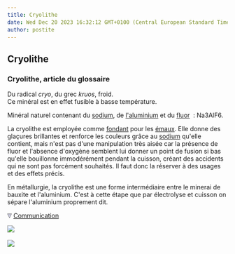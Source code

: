 ```yaml
---
title: Cryolithe
date: Wed Dec 20 2023 16:32:12 GMT+0100 (Central European Standard Time)
author: postite
---
```


## Cryolithe
### Cryolithe, article du glossaire
 Du radical _cryo_, du grec _kruos_, froid.  
Ce minéral est en effet fusible à basse température.

Minéral naturel contenant du [sodium](sodium.html), de [l'aluminium](annexe1.html#al) et du [fluor](annexe1.html#f)  : Na3AlF6.

La cryolithe est employée comme [fondant](fondant.html) pour les [émaux](email.html). Elle donne des glaçures brillantes et renforce les couleurs grâce au [sodium](sodium.html) qu'elle contient, mais n'est pas d'une manipulation très aisée car la présence de fluor et l'absence d'oxygène semblent lui donner un point de fusion si bas qu'elle bouillonne immodérément pendant la cuisson, créant des accidents qui ne sont pas forcément souhaités. Il faut donc la réserver à des usages et des effets précis.

En métallurgie, la cryolithe est une forme intermédiaire entre le minerai de bauxite et l'aluminium. C'est à cette étape que par électrolyse et cuisson on sépare l'aluminium proprement dit.



![](images/flechebas.gif) [Communication](http://www.artrealite.com/annonceurs.htm) 

[![](https://cbonvin.fr/sites/regie.artrealite.com/visuels/campagne1.png)](index-2.html#20131014)

![](https://cbonvin.fr/sites/regie.artrealite.com/visuels/campagne2.png)